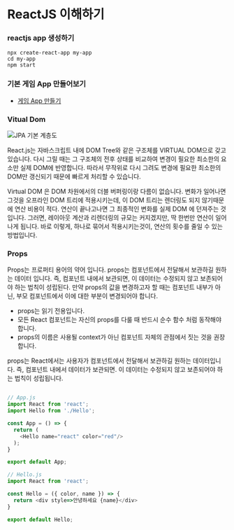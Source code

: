 # ReactJS 이해하기 

### reactjs app 생성하기 

```shell
npx create-react-app my-app
cd my-app
npm start
````

### 기본 게임 App 만들어보기 

- [게임 App 만들기](https://ko.reactjs.org/tutorial/tutorial.html#completing-the-game)


### Vitual Dom 

![JPA 기본 계층도](https://github.com/keepinmindsh/tech-course/blob/9816b6eec68eeba9a1a3d1f0a6367bcd3c085400/assets/reactRendering.png)

React.js는 자바스크립트 내에 DOM Tree와 같은 구조체를 VIRTUAL DOM으로 갖고 있습니다. 다시 그릴 때는 그 구조체의 전후 상태를 비교하여 변경이 필요한 최소한의 요소만 실제 DOM에 반영합니다. 따라서 무작위로 다시 그려도 변경에 필요한 최소한의 DOM만 갱신되기 때문에 빠르게 처리할 수 있습니다.  


Virtual DOM 은 DOM 차원에서의 더블 버퍼링이랑 다름이 없습니다. 변화가 일어나면 그것을 오프라인 DOM 트리에 적용시키는데, 이 DOM 트리는 렌더링도 되지 않기때문에 연산 비용이 적다. 연산이 끝나고나면 그 최종적인 변화를 실제 DOM 에 던져주는 것입니다.  그러면, 레이아웃 계산과 리렌더링의 규모는 커지겠지만, 딱 한번만 연산이 일어나게 됩니다.
바로 이렇게, 하나로 묶어서 적용시키는것이, 연산의 횟수를 줄일 수 있는 방법입니다. 

### Props 

Props는 프로퍼티 용어의 약어 입니다. props는 컴포넌트에서 전달해서 보관하길 원하는 데이터 입니다. 즉, 컴포넌트 내에서 보관되면, 이 데이터는 수정되지 않고 보존되어야 하는 법칙이 성립된다. 만약 props의 값을 변경하고자 할 때는 컴포넌트 내부가 아닌, 부모 컴포넌트에서 이에 대한 부분이 변경되어야 합니다.

- props는 읽기 전용입니다.
- 모든 React 컴포넌트는 자신의 props를 다룰 때 반드시 순수 함수 처럼 동작해야 합니다.
- props의 이름은 사용될 context가 아닌 컴포넌트 자체의 관점에서 짓는 것을 권장합니다.

props는 React에서는 사용자가 컴포넌트에서 전달해서 보관하길 원하는 데이터입니다. 즉, 컴포넌트 내에서 데이터가 보관되면. 이 데이터는 수정되지 않고 보존되어야 하는 법칙이 성립됩니다.

```javascript

// App.js
import React from 'react';
import Hello from './Hello';

const App = () => {
  return (
    <Hello name="react" color="red"/>
  );
}

export default App;

// Hello.js
import React from 'react';

const Hello = ({ color, name }) => {
  return <div style=>안녕하세요 {name}</div>
}

export default Hello;

```